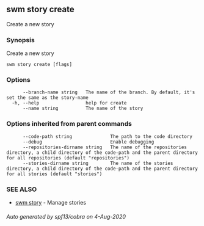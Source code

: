 ## swm story create

Create a new story

### Synopsis

Create a new story

```
swm story create [flags]
```

### Options

```
      --branch-name string   The name of the branch. By default, it's set the same as the story-name
  -h, --help                 help for create
      --name string          The name of the story
```

### Options inherited from parent commands

```
      --code-path string              The path to the code directory
      --debug                         Enable debugging
      --repositories-dirname string   The name of the repositories directory, a child directory of the code-path and the parent directory for all repositories (default "repositories")
      --stories-dirname string        The name of the stories directory, a child directory of the code-path and the parent directory for all stories (default "stories")
```

### SEE ALSO

* [swm story](swm_story.md)	 - Manage stories

###### Auto generated by spf13/cobra on 4-Aug-2020
